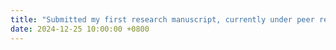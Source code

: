 ```yaml
---
title: "Submitted my first research manuscript, currently under peer review, an exciting milestone!"
date: 2024-12-25 10:00:00 +0800
---
```

